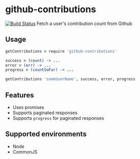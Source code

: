 github-contributions
====================

[![Build Status](https://travis-ci.org/eighttrackmind/github-contributions.png)](https://travis-ci.org/eighttrackmind/github-contributions.png)
Fetch a user's contribution count from Github

## Usage

```coffee
getContributions = require 'github-contributions'

success = (count) -> ...
error = (err) -> ...
progress = (countSoFar) -> ...

getContributions 'someUserName', success, error, progress
```

## Features

- Uses promises
- Supports paginated responses
- Supports `progress` for paginated responses

## Supported environments

- Node
- CommonJS
